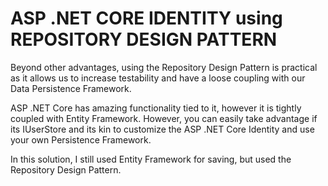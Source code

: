 # ASP .NET CORE IDENTITY using REPOSITORY DESIGN PATTERN
Beyond other advantages, using the Repository Design Pattern is practical as it allows us to increase testability and have a loose coupling with our Data Persistence Framework.

ASP .NET Core has amazing functionality tied to it, however it is tightly coupled with Entity Framework. However, you can easily take advantage if its IUserStore and its kin to customize the ASP .NET Core Identity and use your own Persistence Framework.

In this solution, I still used Entity Framework for saving, but used the Repository Design Pattern. 
